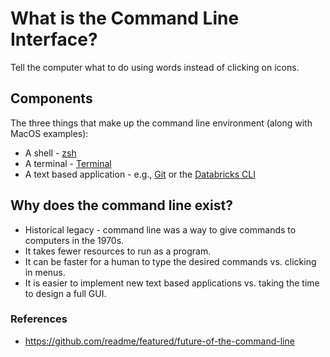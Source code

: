 # What is the Command Line Interface?

Tell the computer what to do using words instead of clicking on icons.  

## Components
The three things that make up the command line environment (along with MacOS examples):
* A shell - [zsh](https://www.zsh.org/) 
* A terminal - [Terminal](https://support.apple.com/guide/terminal/welcome/mac)
* A text based application - e.g., [Git](https://git-scm.com/) or the [Databricks CLI](https://docs.databricks.com/dev-tools/cli/index.html)


## Why does the command line exist?
* Historical legacy - command line was a way to give commands to computers in the 1970s.
* It takes fewer resources to run as a program.
* It can be faster for a human to type the desired commands vs. clicking in menus.
* It is easier to implement new text based applications vs. taking the time to design a full GUI.  

### References
* https://github.com/readme/featured/future-of-the-command-line